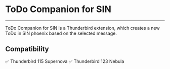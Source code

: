 # ToDo Companion for SIN
---

ToDo Companion for SIN is a Thunderbird extension, which creates a new ToDo in SIN phoenix based on the selected message.

## Compatibility

✅ Thunderbird 115 Supernova
✅ Thunderbird 123 Nebula
